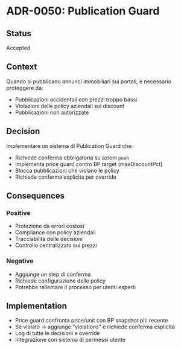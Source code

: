 # ADR-0050: Publication Guard

## Status

Accepted

## Context

Quando si pubblicano annunci immobiliari sui portali, è necessario proteggere da:

- Pubblicazioni accidentali con prezzi troppo bassi
- Violazioni delle policy aziendali sui discount
- Pubblicazioni non autorizzate

## Decision

Implementare un sistema di Publication Guard che:

- Richiede conferma obbligatoria su azioni `push`
- Implementa price guard contro BP target (maxDiscountPct)
- Blocca pubblicazioni che violano le policy
- Richiede conferma esplicita per override

## Consequences

### Positive

- Protezione da errori costosi
- Compliance con policy aziendali
- Tracciabilità delle decisioni
- Controllo centralizzato sui prezzi

### Negative

- Aggiunge un step di conferma
- Richiede configurazione delle policy
- Potrebbe rallentare il processo per utenti esperti

## Implementation

- Price guard confronta price/unit con BP snapshot più recente
- Se violato → aggiunge "violations" e richiede conferma esplicita
- Log di tutte le decisioni e override
- Integrazione con sistema di permessi utente
